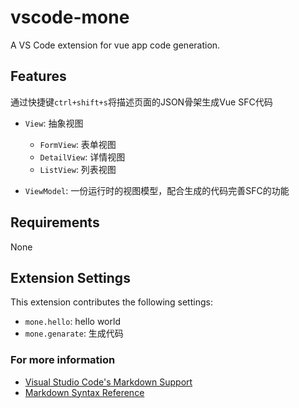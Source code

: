 # vscode-mone
A VS Code extension for  vue app code generation.

## Features
通过快捷键`ctrl+shift+s`将描述页面的JSON骨架生成Vue SFC代码
- `View`: 抽象视图 
  - `FormView`: 表单视图 
  - `DetailView`: 详情视图 
  - `ListView`: 列表视图 

- `ViewModel`: 一份运行时的视图模型，配合生成的代码完善SFC的功能

## Requirements
None

## Extension Settings
This extension contributes the following settings:

* `mone.hello`: hello world
* `mone.genarate`: 生成代码


### For more information

* [Visual Studio Code's Markdown Support](http://code.visualstudio.com/docs/languages/markdown)
* [Markdown Syntax Reference](https://help.github.com/articles/markdown-basics/)

